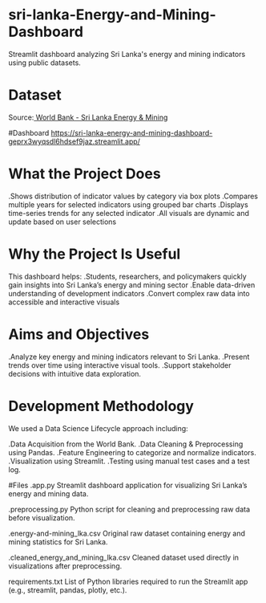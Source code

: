 # sri-lanka-Energy-and-Mining-Dashboard
Streamlit dashboard analyzing Sri Lanka's energy and mining indicators using public datasets.

# Dataset
Source:[ World Bank - Sri Lanka Energy & Mining ](https://data.humdata.org/dataset/world-bank-energy-and-mining-indicators-for-sri-lanka )

#Dashboard 
https://sri-lanka-energy-and-mining-dashboard-geprx3wyqsdl6hdsef9jaz.streamlit.app/


# What the Project Does
.Shows distribution of indicator values by category via box plots
.Compares multiple years for selected indicators using grouped bar charts
.Displays time-series trends for any selected indicator
.All visuals are dynamic and update based on user selections

# Why the Project Is Useful
This dashboard helps:
.Students, researchers, and policymakers quickly gain insights into Sri Lanka’s energy and mining sector
.Enable data-driven understanding of development indicators
.Convert complex raw data into accessible and interactive visuals

# Aims and Objectives
.Analyze key energy and mining indicators relevant to Sri Lanka.
.Present trends over time using interactive visual tools.
.Support stakeholder decisions with intuitive data exploration.

# Development Methodology
We used a Data Science Lifecycle approach including:

.Data Acquisition from the World Bank. 
.Data Cleaning & Preprocessing using Pandas.
.Feature Engineering to categorize and normalize indicators.
.Visualization using Streamlit.
.Testing using manual test cases and a test log.

#Files 
.app.py
Streamlit dashboard application for visualizing Sri Lanka’s energy and mining data.

.preprocessing.py
Python script for cleaning and preprocessing raw data before visualization.

.energy-and-mining_lka.csv
Original raw dataset containing energy and mining statistics for Sri Lanka.

.cleaned_energy_and_mining_lka.csv
Cleaned dataset used directly in visualizations after preprocessing.

requirements.txt
List of Python libraries required to run the Streamlit app (e.g., streamlit, pandas, plotly, etc.).


